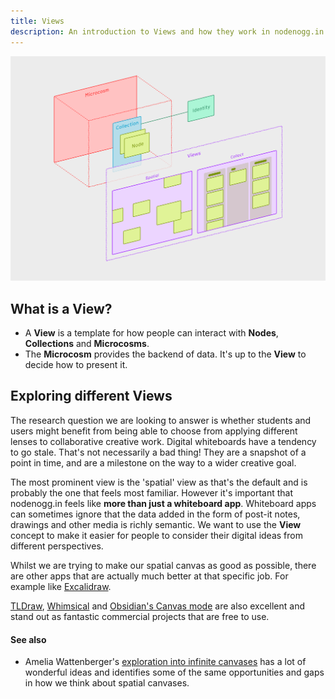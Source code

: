 ```yaml
---
title: Views
description: An introduction to Views and how they work in nodenogg.in
---
```


![nodenogg.in views architecture diagram](../../../assets/architecture-views.svg)

## What is a View?
* A **View** is a template for how people can interact with **Nodes**, **Collections** and **Microcosms**.
* The **Microcosm** provides the backend of data. It's up to the **View** to decide how to present it. 

## Exploring different Views
The research question we are looking to answer is whether students and users might benefit from being able to choose from applying different lenses to collaborative creative work. Digital whiteboards have a tendency to go stale. That's not necessarily a bad thing! They are a snapshot of a point in time, and are a milestone on the way to a wider creative goal. 

The most prominent view is the 'spatial' view as that's the default and is probably the one that feels most familiar. However it's important that nodenogg.in feels like **more than just a whiteboard app**. Whiteboard apps can sometimes ignore that the data added in the form of post-it notes, drawings and other media is richly semantic. We want to use the **View** concept to make it easier for people to consider their digital ideas from different perspectives.

Whilst we are trying to make our spatial canvas as good as possible, there are other apps that are actually much better at that specific job. For example like [Excalidraw](https://excalidraw.com/). 

[TLDraw](https://www.tldraw.com/), [Whimsical](https://whimsical.com/) and [Obsidian's Canvas mode](https://obsidian.md/canvas) are also excellent and stand out as fantastic commercial projects that are free to use.

#### See also
* Amelia Wattenberger's [exploration into infinite canvases](https://twitter.com/Wattenberger/status/1641121948716642304) has a lot of wonderful ideas and identifies some of the same opportunities and gaps in how we think about spatial canvases.

